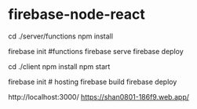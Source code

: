 # firebase-node-react

cd ./server/functions
npm install

firebase init #functions
firebase serve
firebase deploy

cd ./client
npm install
npm start

firebase init # hosting
firebase build
firebase deploy

http://localhost:3000/
https://shan0801-186f9.web.app/